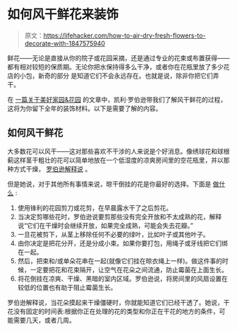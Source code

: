 # 如何风干鲜花来装饰

> 原文：<https://lifehacker.com/how-to-air-dry-fresh-flowers-to-decorate-with-1847575940>

鲜花——无论是直接从你的院子或花园采摘，还是通过专业的花束或布置获得——都有相对较短的保质期。无论你把水保持得多么干净，或者你在花瓶里放了多少花店的小包，新奇的部分 是知道它们不会永远存在。也就是说，除非你把它们弄干。



在 [一篇关于美好家园&花园](https://www.bhg.com/gardening/design/projects/how-to-create-dried-flowers/) 的文章中，凯利·罗伯逊带我们了解风干鲜花的过程，这将为你留下全年的装饰材料。以下是需要了解的内容。

## 如何风干鲜花

大多数花可以风干——这对那些喜欢不干涉的人来说是个好消息。像绣球花和球根蓟这样茎干粗壮的花可以简单地放在一个低湿度的凉爽房间里的空花瓶里，并以那种方式干燥， [罗伯逊解释说](https://www.bhg.com/gardening/design/projects/how-to-create-dried-flowers/) 。

但是她说，对于其他所有事情来说，晾干倒挂的花是你最好的选择。下面是 [做什么](https://www.bhg.com/gardening/design/projects/how-to-create-dried-flowers/) :

1.  使用锋利的花园剪刀或花剪，在早晨露水干了之后剪花。
2.  当决定剪哪些花时，罗伯逊说要剪那些没有完全开放和不太成熟的花，解释说“它们在干燥时会继续开放，如果完全成熟，可能会失去花瓣。”
3.  一旦花被剪下，从茎上移除任何不必要的绿叶，比如叶子或其他叶子。
4.  由你决定是把花分开，还是分成小束。如果你要打包，用绳子或牙线把它们绑在一起。
5.  然后，把束和/或单朵花串在一起(就像它们挂在晾衣绳上一样)。做这件事的时候，一定要把花和花束隔开，让空气在花朵之间流通，防止霉菌在上面生长。
6.  将花倒挂在凉爽、干燥、黑暗的室内区域。罗伯逊说，将房间里的风扇设置在较低的位置也有助于阻止霉菌生长。

罗伯逊解释说，当花朵摸起来干燥僵硬时，你就能知道它们已经干透了。她说，干花没有固定的时间表:根据你正在处理的花的类型和你正在干花的地方的条件，可能需要几天，或者几周。